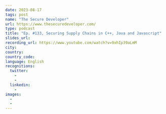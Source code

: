 ```yaml
---
date: 2023-08-17
tags: post
name: "The Secure Developer"
url: https://www.thesecuredeveloper.com/
type: podcast
title: "Ep. #133, Securing Supply Chains in C++, Java and Javascript"
slides_url:
recording_url: https://www.youtube.com/watch?v=9xhIp39aLmM
city: 
country: 
country_code:
language: English
recognitions:
  twitter:
    - 
    - 
  linkedin:
    - 
images:
  - 
  - 
---
```

